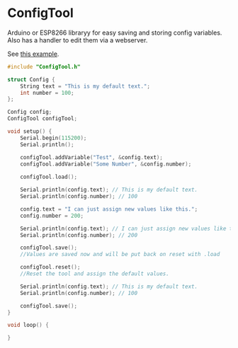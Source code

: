 # ConfigTool

Arduino or ESP8266 libraryy for easy saving and storing config variables.
Also has a handler to edit them via a webserver.

See [this example](https://github.com/Tvde1/ConfigTool/blob/master/examples/ConfigTool/ConfigTool.ino).

```cpp
#include "ConfigTool.h"

struct Config {
	String text = "This is my default text.";
	int number = 100;
};

Config config;
ConfigTool configTool;

void setup() {
	Serial.begin(115200);
	Serial.println();

	configTool.addVariable("Test", &config.text);
	configTool.addVariable("Some Number", &config.number);
	
	configTool.load();

	Serial.println(config.text); // This is my default text.
	Serial.println(config.number); // 100

	config.text = "I can just assign new values like this.";
	config.number = 200;

	Serial.println(config.text); // I can just assign new values like this.
	Serial.println(config.number); // 200

	configTool.save();
	//Values are saved now and will be put back on reset with .load

	configTool.reset();
	//Reset the tool and assign the default values.

	Serial.println(config.text); // This is my default text.
	Serial.println(config.number); // 100

	configTool.save();
}

void loop() {

}
```
